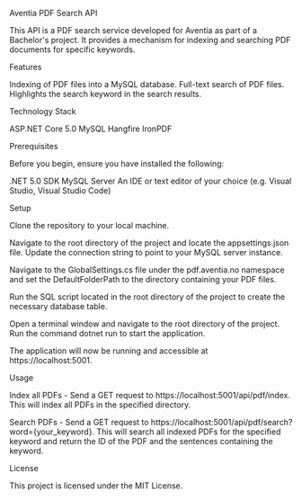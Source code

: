Aventia PDF Search API

This API is a PDF search service developed for Aventia as part of a Bachelor's project. It provides a mechanism for indexing and searching PDF documents for specific keywords.

Features

Indexing of PDF files into a MySQL database.
Full-text search of PDF files.
Highlights the search keyword in the search results.

Technology Stack

ASP.NET Core 5.0
MySQL
Hangfire
IronPDF

Prerequisites

Before you begin, ensure you have installed the following:

.NET 5.0 SDK
MySQL Server
An IDE or text editor of your choice (e.g. Visual Studio, Visual Studio Code)

Setup

Clone the repository to your local machine.

Navigate to the root directory of the project and locate the appsettings.json file. Update the connection string to point to your MySQL server instance.

Navigate to the GlobalSettings.cs file under the pdf.aventia.no namespace and set the DefaultFolderPath to the directory containing your PDF files.

Run the SQL script located in the root directory of the project to create the necessary database table.

Open a terminal window and navigate to the root directory of the project. Run the command dotnet run to start the application.

The application will now be running and accessible at https://localhost:5001.


Usage

Index all PDFs - Send a GET request to https://localhost:5001/api/pdf/index. This will index all PDFs in the specified directory.

Search PDFs - Send a GET request to https://localhost:5001/api/pdf/search?word={your_keyword}. This will search all indexed PDFs for the specified keyword and return the ID of the PDF and the sentences containing the keyword.


License

This project is licensed under the MIT License.
